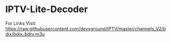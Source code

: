 # IPTV-Lite-Decoder
For Links Visit: https://raw.githubusercontent.com/devsground/IPTV/master/channels_V2/bdix/bdix_bdtv.m3u
